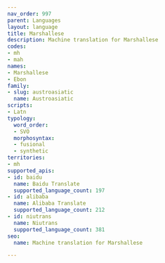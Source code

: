 ```yaml
---
nav_order: 997
parent: Languages
layout: language
title: Marshallese
description: Machine translation for Marshallese
codes:
- mh
- mah
names:
- Marshallese
- Ebon
family:
- slug: austroasiatic
  name: Austroasiatic
scripts:
- Latn
typology:
  word_order:
  - SVO
  morphosyntax:
  - fusional
  - synthetic
territories:
- mh
supported_apis:
- id: baidu
  name: Baidu Translate
  supported_language_count: 197
- id: alibaba
  name: Alibaba Translate
  supported_language_count: 212
- id: niutrans
  name: Niutrans
  supported_language_count: 381
seo:
  name: Machine translation for Marshallese

---
```


